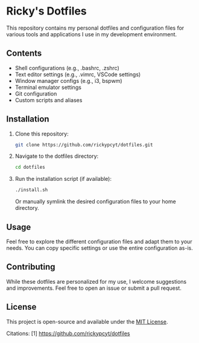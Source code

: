 # Ricky's Dotfiles

This repository contains my personal dotfiles and configuration files for various tools and applications I use in my development environment.

## Contents

- Shell configurations (e.g., .bashrc, .zshrc)
- Text editor settings (e.g., .vimrc, VSCode settings)
- Window manager configs (e.g., i3, bspwm)
- Terminal emulator settings
- Git configuration
- Custom scripts and aliases

## Installation

1. Clone this repository:
   ```bash
   git clone https://github.com/rickypcyt/dotfiles.git
   ```

2. Navigate to the dotfiles directory:
   ```bash
   cd dotfiles
   ```

3. Run the installation script (if available):
   ```bash
   ./install.sh
   ```

   Or manually symlink the desired configuration files to your home directory.

## Usage

Feel free to explore the different configuration files and adapt them to your needs. You can copy specific settings or use the entire configuration as-is.

## Contributing

While these dotfiles are personalized for my use, I welcome suggestions and improvements. Feel free to open an issue or submit a pull request.

## License

This project is open-source and available under the [MIT License](LICENSE).

Citations:
[1] https://github.com/rickypcyt/dotfiles
